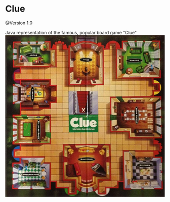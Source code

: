 # Clue 
@Version 1.0

Java representation of the famous, popular board game "Clue"
![ClueBoard](clueBoard.jpg)
